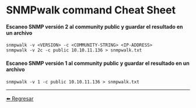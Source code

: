 # SNMPwalk command Cheat Sheet

#### Escaneo SNMP versión 2 al community public y guardar el resultado en un archivo
```
snmpwalk -v <VERSION> -c <COMMUNITY-STRING> <IP-ADDRESS>
snmpwalk -v 2c -c public 10.10.11.136 > snmpwalk.txt
```

#### Escaneo SNMP versión 1 al community public y guardar el resultado en un archivo
```
snmpwalk -v 1 -c public 10.10.11.136 > snmpwalk.txt
```

---

[:arrow_left: Regresar](https://github.com/m4lal0/cheatsheets)